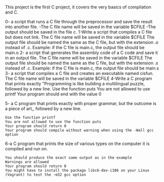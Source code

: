 This project is the first C project, it covers the very basics of compilation and C.

0- a script that runs a C file through the preprocessor and save the result into another file.
    -The C file name will be saved in the variable $CFILE
     -The output should be saved in the file c.
1-Write a script that compiles a C file but does not link.
    The C file name will be saved in the variable $CFILE
    The output file should be named the same as the C file, but with the extension .o instead of .c.
        Example: if the C file is main.c, the output file should be main.o
2- a script that generates the assembly code of a C code and save it in an output file.
    The C file name will be saved in the variable $CFILE
    The output file should be named the same as the C file, but with the extension .s instead of .c.
        Example: if the C file is main.c, the output file should be main.s
3- a script that compiles a C file and creates an executable named cisfun.
    The C file name will be saved in the variable $CFILE
4-Write a C program that prints exactly "Programming is like building a multilingual puzzle, followed by a new line.
    Use the function puts
    You are not allowed to use printf
    Your program should end with the value 0

5- a C program that prints exactly with proper grammar, but the outcome is a piece of art,, followed by a new line.

    Use the function printf
    You are not allowed to use the function puts
    Your program should return 0
    Your program should compile without warning when using the -Wall gcc option
6-a C program that prints the size of various types on the computer it is compiled and run on.

    You should produce the exact same output as in the example
    Warnings are allowed
    Your program should return 0
    You might have to install the package libc6-dev-i386 on your Linux (Vagrant) to test the -m32 gcc option

